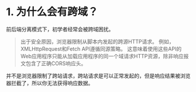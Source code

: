# 1. 为什么会有跨域？

前后端分离模式下，初学者经常会被跨域困扰。

> 出于安全原因，浏览器限制从脚本内发起的跨源HTTP请求。 例如，XMLHttpRequest和Fetch API遵循同源策略。 这意味着使用这些API的Web应用程序只能从加载应用程序的同一个域请求HTTP资源，除非响应报文包含了正确CORS响应头。

并不是浏览器限制了跨站请求，跨站请求是可以正常发起的，但是响应结果被浏览器拦截了，所以你无法获得响应数据。